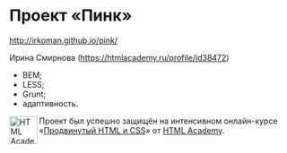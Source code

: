 # Проект «Пинк»

<a href="http://irkoman.github.io/pink/">http://irkoman.github.io/pink/</a>

Ирина Смирнова (https://htmlacademy.ru/profile/id38472)

* BEM;
* LESS;
* Grunt;
* адаптивность.

<a href="https://htmlacademy.ru/advanced_intensive"><img align="left" width="50" height="50" title="HTML Academy" src="https://htmlacademy.ru/static/img/logo-github.svg"></a>

Проект был успешно защищён на интенсивном онлайн-курсе «[Продвинутый HTML и CSS](https://htmlacademy.ru/advanced_intensive)» от [HTML Academy](https://htmlacademy.ru).
